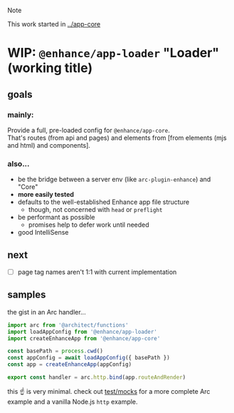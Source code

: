 > [!NOTE]  
> This work started in [../app-core](../app-core/)

# WIP: `@enhance/app-loader` "Loader" (working title)

## goals

### mainly:

Provide a full, pre-loaded config for `@enhance/app-core`.  
That's routes (from api and pages) and elements from [from elements (mjs and html) and components].

### also...

- be the bridge between a server env (like `arc-plugin-enhance`) and "Core"
- **more easily tested**
- defaults to the well-established Enhance app file structure
  - though, not concerned with `head` or `preflight`
- be performant as possible
  - promises help to defer work until needed
- good IntelliSense

## next

- [ ] page tag names aren't 1:1 with current implementation

## samples

the gist in an Arc handler...

```javascript
import arc from '@architect/functions'
import loadAppConfig from '@enhance/app-loader'
import createEnhanceApp from '@enhance/app-core'

const basePath = process.cwd()
const appConfig = await loadAppConfig({ basePath })
const app = createEnhanceApp(appConfig)

export const handler = arc.http.bind(app.routeAndRender)
```

this ☝️ is very minimal. check out [test/mocks](./test/mocks/) for a more complete Arc example and a vanilla Node.js `http` example.

